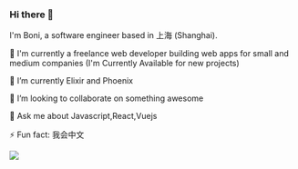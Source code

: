 ### Hi there 👋

<!--
**gossterrible/gossterrible** is a ✨ _special_ ✨ repository because its `README.md` (this file) appears on your GitHub profile.

Here are some ideas to get you started:

- 🔭 I’m currently working on ...
- 🌱 I’m currently learning ...
- 👯 I’m looking to collaborate on ...
- 🤔 I’m looking for help with ...
- 💬 Ask me about ...
- 📫 How to reach me: ...
- 😄 Pronouns: ...
- ⚡ Fun fact: ...
-->

I'm Boni, a software engineer based in 上海 (Shanghai).

💼 I'm currently a freelance web developer building web apps for small and medium companies (I'm Currently Available for new projects)

🌱 I’m currently Elixir and Phoenix

👯 I’m looking to collaborate on something awesome

💬 Ask me about Javascript,React,Vuejs 

⚡ Fun fact: 我会中文

![](https://github-readme-stats.vercel.app/api?username=gossterrible&show_icons=true&theme=radical)
